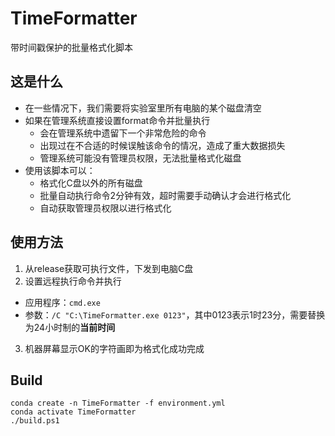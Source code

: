 # TimeFormatter
带时间戳保护的批量格式化脚本

## 这是什么
- 在一些情况下，我们需要将实验室里所有电脑的某个磁盘清空
- 如果在管理系统直接设置format命令并批量执行
  - 会在管理系统中遗留下一个非常危险的命令
  - 出现过在不合适的时候误触该命令的情况，造成了重大数据损失
  - 管理系统可能没有管理员权限，无法批量格式化磁盘
- 使用该脚本可以：
  - 格式化C盘以外的所有磁盘
  - 批量自动执行命令2分钟有效，超时需要手动确认才会进行格式化
  - 自动获取管理员权限以进行格式化

## 使用方法
1. 从release获取可执行文件，下发到电脑C盘
2. 设置远程执行命令并执行
  - 应用程序：`cmd.exe`
  - 参数：`/C "C:\TimeFormatter.exe 0123"`，其中0123表示1时23分，需要替换为24小时制的**当前时间**
3. 机器屏幕显示OK的字符画即为格式化成功完成

## Build
```
conda create -n TimeFormatter -f environment.yml
conda activate TimeFormatter
./build.ps1
```
